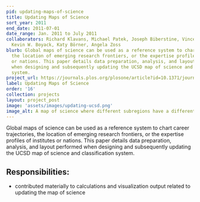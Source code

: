 ```yaml
---
pid: updating-maps-of-science
title: Updating Maps of Science
sort_year: 2011
end_date: 2011-07-01
date_range: Jan. 2011 to July 2011
collaborators: Richard Klavans, Michael Patek, Joseph Biberstine, Vincent Larivière,
  Kevin W. Boyack, Katy Börner, Angela Zoss
blurb: Global maps of science can be used as a reference system to chart career trajectories,
  the location of emerging research frontiers, or the expertise profiles of institutes
  or nations. This paper details data preparation, analysis, and layout performed
  when designing and subsequently updating the UCSD map of science and classification
  system.
project_url: https://journals.plos.org/plosone/article?id=10.1371/journal.pone.0039464
label: Updating Maps of Science
order: '16'
collection: projects
layout: project_post
image: 'assets/images/updating-ucsd.png'
image_alt: A map of science where different subregions have a different color that is used for both nodes and links. 
---
```

Global maps of science can be used as a reference system to chart career trajectories,
  the location of emerging research frontiers, or the expertise profiles of institutes
  or nations. This paper details data preparation, analysis, and layout performed
  when designing and subsequently updating the UCSD map of science and classification
  system.

## Responsibilities: 

* contributed materially to calculations and visualization
  output related to updating the map of science